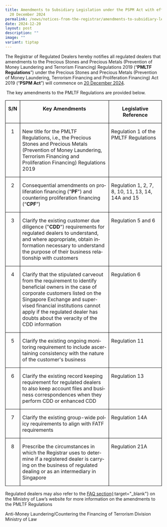 ```yaml
---
title: Amendments to Subsidiary Legislation under the PSPM Act with effect from
  20 December 2024
permalink: /news/notices-from-the-registrar/amendments-to-subsidiary-legislation-20-dec-2024/
date: 2024-12-20
layout: post
description: ""
image: ""
variant: tiptap
---
```

<p>The Registrar of Regulated Dealers hereby notifies all regulated dealers
that amendments to the Precious Stones and Precious Metals (Prevention
of Money Laundering and Terrorism Financing) Regulations 2019 (“<strong>PMLTF Regulations</strong>”)
under the Precious Stones and Precious Metals (Prevention of Money Laundering,
Terrorism Financing and Proliferation Financing) Act 2019 (“<strong>PSPM Act</strong>”)
will commence on <u>20 December 2024</u>.</p>
<p>&nbsp;The key amendments to the PMLTF Regulations are provided below.</p>
<p>

<table style="border-collapse:collapse;mso-yfti-tbllook:1184;mso-padding-alt:0cm 0cm 0cm 0cm" cellpadding="0" cellspacing="0" border="0" class="MsoNormalTable"><tbody><tr style="mso-yfti-irow:0;mso-yfti-firstrow:yes"><td style="width:29.2pt;border:solid windowtext 1.0pt;
  padding:0cm 5.4pt 0cm 5.4pt" valign="top" width="39"><p style="text-align:center" align="center" class="MsoNormal"><b><span style="mso-ansi-language:EN" lang="EN">S/N</span></b></p></td><td style="width:545.75pt;border:solid windowtext 1.0pt;
  border-left:none;padding:0cm 5.4pt 0cm 5.4pt" valign="top" width="728"><p style="text-align:center" align="center" class="MsoNormal"><b><span style="mso-ansi-language:EN" lang="EN">Key Amendments</span></b></p></td><td style="width:256.8pt;border:solid windowtext 1.0pt;
  border-left:none;padding:0cm 5.4pt 0cm 5.4pt" valign="top" width="342"><p style="text-align:center" align="center" class="MsoNormal"><b><span style="mso-ansi-language:EN" lang="EN">Legislative Reference</span></b></p></td></tr><tr style="mso-yfti-irow:1"><td style="width:29.2pt;border:solid windowtext 1.0pt;
  border-top:none;padding:0cm 5.4pt 0cm 5.4pt" valign="top" width="39"><p style="text-align:center" align="center" class="MsoNormal"><span style="mso-ansi-language:EN" lang="EN">1</span></p></td><td style="width:545.75pt;border-top:none;border-left:
  none;border-bottom:solid windowtext 1.0pt;border-right:solid windowtext 1.0pt;
  padding:0cm 5.4pt 0cm 5.4pt" valign="top" width="728"><p class="MsoNormal"><span style="mso-ansi-language:EN" lang="EN">New title for the PMLTF Regulations, i.e., the Precious Stones and Precious Metals (Prevention of Money Laundering, Terrorism Financing and Proliferation Financing) Regulations 2019</span></p></td><td style="width:256.8pt;border-top:none;border-left:
  none;border-bottom:solid windowtext 1.0pt;border-right:solid windowtext 1.0pt;
  padding:0cm 5.4pt 0cm 5.4pt" valign="top" width="342"><p class="MsoNormal"><span style="mso-ansi-language:EN" lang="EN">Regulation 1 of the PMLTF Regulations</span></p></td></tr><tr style="mso-yfti-irow:2"><td style="width:29.2pt;border:solid windowtext 1.0pt;
  border-top:none;padding:0cm 5.4pt 0cm 5.4pt" valign="top" width="39"><p style="text-align:center" align="center" class="MsoNormal"><span style="mso-ansi-language:EN" lang="EN">2</span></p></td><td style="width:545.75pt;border-top:none;border-left:
  none;border-bottom:solid windowtext 1.0pt;border-right:solid windowtext 1.0pt;
  padding:0cm 5.4pt 0cm 5.4pt" valign="top" width="728"><p class="MsoNormal"><span style="mso-ansi-language:EN" lang="EN">Consequential amendments on proliferation financing ("<b>PF</b>") and countering proliferation financing (“<b>CPF</b>”)</span></p></td><td style="width:256.8pt;border-top:none;border-left:
  none;border-bottom:solid windowtext 1.0pt;border-right:solid windowtext 1.0pt;
  padding:0cm 5.4pt 0cm 5.4pt" valign="top" width="342"><p class="MsoNormal"><span style="mso-ansi-language:EN" lang="EN">Regulation 1, 2, 7, 8, 10, 11, 13, 14, 14A and 15 </span></p></td></tr><tr style="mso-yfti-irow:3"><td style="width:29.2pt;border:solid windowtext 1.0pt;
  border-top:none;padding:0cm 5.4pt 0cm 5.4pt" valign="top" width="39"><p style="text-align:center" align="center" class="MsoNormal"><span style="mso-ansi-language:EN" lang="EN">3</span></p></td><td style="width:545.75pt;border-top:none;border-left:
  none;border-bottom:solid windowtext 1.0pt;border-right:solid windowtext 1.0pt;
  padding:0cm 5.4pt 0cm 5.4pt" valign="top" width="728"><p class="MsoNormal"><span style="mso-ansi-language:EN" lang="EN">Clarify the existing customer due diligence ("<b>CDD</b>") requirements for regulated dealers to understand, and where appropriate, obtain information necessary to understand the purpose of their business relationship with customers </span></p></td><td style="width:256.8pt;border-top:none;border-left:
  none;border-bottom:solid windowtext 1.0pt;border-right:solid windowtext 1.0pt;
  padding:0cm 5.4pt 0cm 5.4pt" valign="top" width="342"><p class="MsoNormal"><span style="mso-ansi-language:EN" lang="EN">Regulation 5 and 6 </span></p></td></tr><tr style="mso-yfti-irow:4"><td style="width:29.2pt;border:solid windowtext 1.0pt;
  border-top:none;padding:0cm 5.4pt 0cm 5.4pt" valign="top" width="39"><p style="text-align:center" align="center" class="MsoNormal"><span style="mso-ansi-language:EN" lang="EN">4</span></p></td><td style="width:545.75pt;border-top:none;border-left:
  none;border-bottom:solid windowtext 1.0pt;border-right:solid windowtext 1.0pt;
  padding:0cm 5.4pt 0cm 5.4pt" valign="top" width="728"><p class="MsoNormal"><span style="mso-ansi-language:EN" lang="EN">Clarify that the stipulated carveout from the requirement to identify beneficial owners in the case of corporate customers listed on the Singapore Exchange and supervised financial institutions cannot apply if the regulated dealer has doubts about the veracity of the CDD information </span></p></td><td style="width:256.8pt;border-top:none;border-left:
  none;border-bottom:solid windowtext 1.0pt;border-right:solid windowtext 1.0pt;
  padding:0cm 5.4pt 0cm 5.4pt" valign="top" width="342"><p class="MsoNormal"><span style="mso-ansi-language:EN" lang="EN">Regulation 6 </span></p></td></tr><tr style="mso-yfti-irow:5"><td style="width:29.2pt;border:solid windowtext 1.0pt;
  border-top:none;padding:0cm 5.4pt 0cm 5.4pt" valign="top" width="39"><p style="text-align:center" align="center" class="MsoNormal"><span style="mso-ansi-language:EN" lang="EN">5</span></p></td><td style="width:545.75pt;border-top:none;border-left:
  none;border-bottom:solid windowtext 1.0pt;border-right:solid windowtext 1.0pt;
  padding:0cm 5.4pt 0cm 5.4pt" valign="top" width="728"><p class="MsoNormal"><span style="mso-ansi-language:EN" lang="EN">Clarify the existing ongoing monitoring requirement to include ascertaining consistency with the nature of the customer's business </span></p></td><td style="width:256.8pt;border-top:none;border-left:
  none;border-bottom:solid windowtext 1.0pt;border-right:solid windowtext 1.0pt;
  padding:0cm 5.4pt 0cm 5.4pt" valign="top" width="342"><p class="MsoNormal"><span style="mso-ansi-language:EN" lang="EN">Regulation 11 </span></p></td></tr><tr style="mso-yfti-irow:6"><td style="width:29.2pt;border:solid windowtext 1.0pt;
  border-top:none;padding:0cm 5.4pt 0cm 5.4pt" valign="top" width="39"><p style="text-align:center" align="center" class="MsoNormal"><span style="mso-ansi-language:EN" lang="EN">6</span></p></td><td style="width:545.75pt;border-top:none;border-left:
  none;border-bottom:solid windowtext 1.0pt;border-right:solid windowtext 1.0pt;
  padding:0cm 5.4pt 0cm 5.4pt" valign="top" width="728"><p class="MsoNormal"><span style="mso-ansi-language:EN" lang="EN">Clarify the existing record keeping requirement for regulated dealers to also keep account files and business correspondences when they perform CDD or enhanced CDD </span></p></td><td style="width:256.8pt;border-top:none;border-left:
  none;border-bottom:solid windowtext 1.0pt;border-right:solid windowtext 1.0pt;
  padding:0cm 5.4pt 0cm 5.4pt" valign="top" width="342"><p class="MsoNormal"><span style="mso-ansi-language:EN" lang="EN">Regulation 13 </span></p></td></tr><tr style="mso-yfti-irow:7"><td style="width:29.2pt;border:solid windowtext 1.0pt;
  border-top:none;padding:0cm 5.4pt 0cm 5.4pt" valign="top" width="39"><p style="text-align:center" align="center" class="MsoNormal"><span style="mso-ansi-language:EN" lang="EN">7</span></p></td><td style="width:545.75pt;border-top:none;border-left:
  none;border-bottom:solid windowtext 1.0pt;border-right:solid windowtext 1.0pt;
  padding:0cm 5.4pt 0cm 5.4pt" valign="top" width="728"><p class="MsoNormal"><span style="mso-ansi-language:EN" lang="EN">Clarify the existing group-wide policy requirements to align with FATF requirements </span></p></td><td style="width:256.8pt;border-top:none;border-left:
  none;border-bottom:solid windowtext 1.0pt;border-right:solid windowtext 1.0pt;
  padding:0cm 5.4pt 0cm 5.4pt" valign="top" width="342"><p class="MsoNormal"><span style="mso-ansi-language:EN" lang="EN">Regulation 14A </span></p></td></tr><tr style="mso-yfti-irow:8"><td style="width:29.2pt;border:solid windowtext 1.0pt;
  border-top:none;padding:0cm 5.4pt 0cm 5.4pt" valign="top" width="39"><p style="text-align:center" align="center" class="MsoNormal"><span style="mso-ansi-language:EN" lang="EN">8</span></p></td><td style="width:545.75pt;border-top:none;border-left:
  none;border-bottom:solid windowtext 1.0pt;border-right:solid windowtext 1.0pt;
  padding:0cm 5.4pt 0cm 5.4pt" valign="top" width="728"><p class="MsoNormal"><span style="mso-ansi-language:EN" lang="EN">Prescribe the circumstances in which the Registrar uses to determine if a registered dealer is carrying on the business of regulated dealing or as an intermediary in Singapore </span></p></td><td style="width:256.8pt;border-top:none;border-left:
  none;border-bottom:solid windowtext 1.0pt;border-right:solid windowtext 1.0pt;
  padding:0cm 5.4pt 0cm 5.4pt" valign="top" width="342"><p class="MsoNormal"><span style="mso-ansi-language:EN" lang="EN">Regulation 21A <span style="mso-ansi-language:
  EN" lang="EN"></span></span></p></td></tr></tbody></table>	
	

Regulated dealers may also refer to the [FAQ section](https://console.apac.sabio.cloud/FAQ/index.aspx?p=64759355){:target="_blank"} on the Ministry of Law’s website for more information on the amendments to the PMLTF Regulations

Anti-Money Laundering/Countering the Financing of Terrorism Division<br>Ministry of Law</p>
